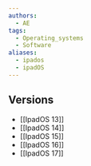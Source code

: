 ```yaml
---
authors:
  - AE
tags:
  - Operating_systems
  - Software
aliases:
  - ipados
  - ipadOS
---
```


## Versions
- [[IpadOS 13]]
- [[IpadOS 14]]
- [[IpadOS 15]]
- [[IpadOS 16]]
- [[IpadOS 17]]
